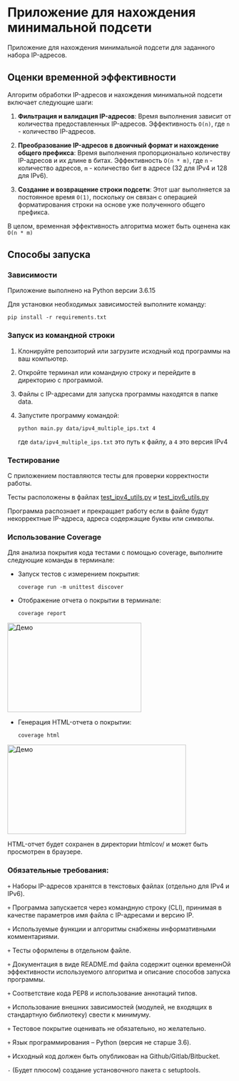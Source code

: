 # Приложение для нахождения минимальной подсети

Приложение для нахождения минимальной подсети для заданного набора IP-адресов.

## Оценки временной эффективности

Алгоритм обработки IP-адресов и нахождения минимальной подсети включает следующие шаги:

1. **Фильтрация и валидация IP-адресов**: Время выполнения зависит от количества предоставленных IP-адресов. Эффективность `O(n)`, где `n` - количество IP-адресов.

2. **Преобразование IP-адресов в двоичный формат и нахождение общего префикса**: Время выполнения пропорционально количеству IP-адресов и их длине в битах. Эффективность `O(n * m)`, где `n` - количество адресов, `m` - количество бит в адресе (32 для IPv4 и 128 для IPv6).

3. **Создание и возвращение строки подсети**: Этот шаг выполняется за постоянное время `O(1)`, поскольку он связан с операцией форматирования строки на основе уже полученного общего префикса.

В целом, временная эффективность алгоритма может быть оценена как `O(n * m)`

## Способы запуска

### Зависимости

Приложение выполнено на Python версии 3.6.15

Для установки необходимых зависимостей выполните команду:

`pip install -r requirements.txt`

### Запуск из командной строки

1. Клонируйте репозиторий или загрузите исходный код программы на ваш компьютер.

2. Откройте терминал или командную строку и перейдите в директорию с программой.

3. Файлы с IP-адресами для запуска программы находятся в папке data.

4. Запустите программу командой:

   `python main.py data/ipv4_multiple_ips.txt 4`

   где `data/ipv4_multiple_ips.txt` это путь к файлу, а `4` это версия IPv4

### Тестирование

C приложением поставляются тесты для проверки корректности работы.

Тесты расположены в файлах [test_ipv4_utils.py](test_ipv4_utils.py) и [test_ipv6_utils.py](test_ipv6_utils.py)

Программа распознает и прекращает работу если в файле будут некорректные IP-адреса, адреса содержащие буквы или символы.

### Использование Coverage

Для анализа покрытия кода тестами с помощью coverage, выполните следующие команды в терминале:

- Запуск тестов с измерением покрытия:

  `coverage run -m unittest discover`

- Отображение отчета о покрытии в терминале:

  `coverage report`

<img alt="Демо" height="200" src="Терминал.png" width="300"/>

- Генерация HTML-отчета о покрытии:

  `coverage html`

<img alt="Демо" height="200" src="html.png" width="400"/>

HTML-отчет будет сохранен в директории htmlcov/ и может быть просмотрен в браузере.

### Обязательные требования:

`+` Наборы IP-адресов хранятся в текстовых файлах (отдельно для IPv4 и IPv6).

`+` Программа запускается через командную строку (CLI), принимая в качестве параметров имя файла с IP-адресами и версию IP.

`+` Используемые функции и алгоритмы снабжены информативными комментариями.

`+` Тесты оформлены в отдельном файле.

`+` Документация в виде README.md файла содержит оценки временнОй эффективности используемого алгоритма и описание способов запуска программы.

`+` Соответствие кода PEP8 и использование аннотаций типов.

`+` Использование внешних зависимостей (модулей, не входящих в стандартную библиотеку) свести к минимуму.

`+` Тестовое покрытие оценивать не обязательно, но желательно.

`+` Язык программирования – Python (версия не старше 3.6).

`+` Исходный код должен быть опубликован на Github/Gitlab/Bitbucket.

`-` (Будет плюсом) создание установочного пакета с setuptools.
